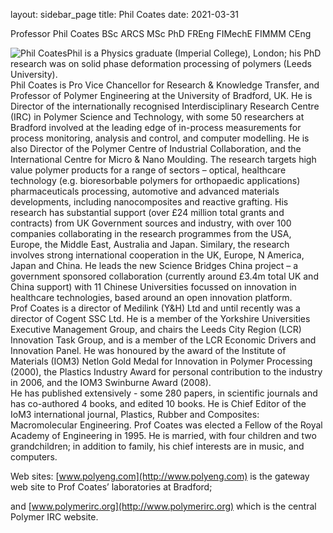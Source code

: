 layout: sidebar_page
title: Phil Coates
date: 2021-03-31

Professor Phil Coates BSc ARCS MSc PhD FREng FIMechE FIMMM CEng

![Phil Coates]("/assets/images/135249_Crop.jpg)Phil is a Physics graduate (Imperial College), London; his PhD research was on solid phase deformation processing of polymers (Leeds University).  
Phil Coates is Pro Vice Chancellor for Research & Knowledge Transfer, and Professor of Polymer Engineering at the University of Bradford, UK.  He is Director of the internationally recognised Interdisciplinary Research Centre (IRC) in Polymer Science and Technology, with some 50 researchers at Bradford involved at the leading edge of in-process measurements for process monitoring, analysis and control, and computer modelling.  He is also Director of the Polymer Centre of Industrial Collaboration, and the International Centre for Micro & Nano Moulding.  The research targets high value polymer products for a range of sectors – optical, healthcare technology (e.g. bioresorbable polymers for orthopaedic applications) pharmaceuticals processing, automotive and advanced materials developments, including nanocomposites and reactive grafting.  His research has substantial support (over £24 million total grants and contracts) from UK Government sources and industry, with over 100 companies collaborating in the research programmes from the USA, Europe, the Middle East, Australia and Japan.  Similary, the research involves strong international cooperation in the UK, Europe, N America, Japan and China.  He leads the new Science Bridges China project – a government sponsored collaboration (currently around £3.4m total UK and China support) with 11 Chinese Universities focussed on innovation in healthcare technologies, based around an open innovation platform.  
Prof Coates is a director of Medilink (Y&H) Ltd and until recently was a director of Cogent SSC Ltd.   He is a member of the Yorkshire Universities Executive Management Group, and chairs the Leeds City Region (LCR) Innovation Task Group, and is a member of the LCR Economic Drivers and Innovation Panel.  He was honoured by the award of the Institute of Materials (IOM3) Netlon Gold Medal for Innovation in Polymer Processing (2000), the Plastics Industry Award for personal contribution to the industry in 2006, and the IOM3 Swinburne Award (2008).   
He has published extensively - some 280 papers, in scientific journals and has co-authored 4 books, and edited 10 books. He is Chief Editor of the IoM3 international journal, Plastics, Rubber and Composites: Macromolecular Engineering.   Prof Coates was elected a Fellow of the Royal Academy of Engineering in 1995.   He is married, with four children and two grandchildren; in addition to family, his chief interests are in music, and computers.

Web sites:  [www.polyeng.com](http://www.polyeng.com) is the gateway web site to Prof Coates’ laboratories at Bradford;  
  
and [www.polymerirc.org](http://www.polymerirc.org) which is the central Polymer IRC website.